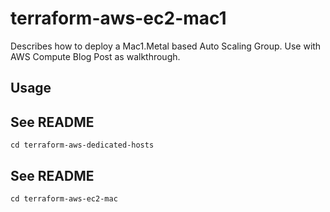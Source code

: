 # terraform-aws-ec2-mac1

Describes how to deploy a Mac1.Metal based Auto Scaling Group. 
Use with AWS Compute Blog Post as walkthrough.

## Usage

## See README
```
cd terraform-aws-dedicated-hosts
```

## See README
```
cd terraform-aws-ec2-mac
```
